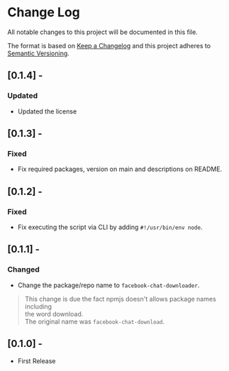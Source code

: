 # Change Log

All notable changes to this project will be documented in this file.

The format is based on [Keep a Changelog](http://keepachangelog.com/en/1.0.0/)
and this project adheres to [Semantic Versioning](http://semver.org/spec/v2.0.0.html).

## [0.1.4] -
### Updated
- Updated the license

## [0.1.3] -
### Fixed
- Fix required packages, version on main and descriptions on README.

## [0.1.2] -
### Fixed
- Fix executing the script via CLI by adding `#!/usr/bin/env node`.

## [0.1.1] -
### Changed
- Change the package/repo name to `facebook-chat-downloader`.

> This change is due the fact npmjs doesn't allows package names including  
> the word download.  
> The original name was `facebook-chat-download`.

## [0.1.0] -
- First Release
